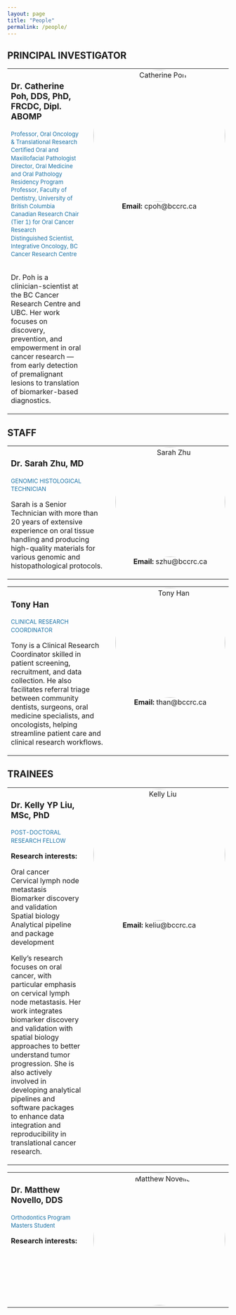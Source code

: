 ```yaml
---
layout: page
title: "People"
permalink: /people/
---
```


## PRINCIPAL INVESTIGATOR
<table style="border:none; width:100%;">
  <tr style="border:none;">
    <td style="vertical-align:top; padding-right:20px; border:none;">
      <h3>Dr. Catherine Poh, DDS, PhD, FRCDC, Dipl. ABOMP</h3>
      <p style="font-size:13px; color:#1c73a6 !important; margin-top:0; line-height:1.4;">
        Professor, Oral Oncology & Translational Research<br>
        Certified Oral and Maxillofacial Pathologist<br>
        Director, Oral Medicine and Oral Pathology Residency Program<br>
        Professor, Faculty of Dentistry, University of British Columbia<br>
        Canadian Research Chair (Tier 1) for Oral Cancer Research<br>
        Distinguished Scientist, Integrative Oncology, BC Cancer Research Centre<br><br>
      </p>
      <p>
        Dr. Poh is a clinician-scientist at the BC Cancer Research Centre and UBC. Her work focuses on discovery,
        prevention, and empowerment in oral cancer research — from early detection of premalignant lesions to
        translation of biomarker-based diagnostics.
      </p>
    </td>
    <td style="vertical-align:top; width:30%; text-align:center; border:none;">
      <img src="{{ '/images/people/catherine_poh.png' | relative_url }}"
           alt="Catherine Poh"
           style="width:300px; aspect-ratio:1/1; object-fit:cover; border-radius:50%;"><br>
      <strong>Email:</strong> cpoh@bccrc.ca<br>
    </td>
  </tr>
</table>

## STAFF
<table style="border:none; width:100%;">
  <tr style="border:none;">
    <td style="vertical-align:top; padding-right:20px; border:none;">
      <h3>Dr. Sarah Zhu, MD</h3>
      <p style="font-size:13px; color:#1c73a6 !important; margin-top:0; line-height:1.4;">
        GENOMIC HISTOLOGICAL TECHNICIAN<br>
      </p>
      <p>Sarah is a Senior Technician with more than 20 years of extensive experience on oral tissue handling and
      producing high-quality materials for various genomic and histopathological protocols.</p>
    </td>
    <td style="vertical-align:top; width:30%; text-align:center; border:none;">
      <img src="{{ '/images/people/sarah_zhu.png' | relative_url }}" alt="Sarah Zhu"
           style="width:250px; aspect-ratio:1/1; object-fit:cover; border-radius:50%;"><br>
      <strong>Email:</strong> szhu@bccrc.ca<br>
    </td>
  </tr>
</table>

<table style="border:none; width:100%;">
  <tr style="border:none;">
    <td style="vertical-align:top; padding-right:20px; border:none;">
      <h3>Tony Han</h3>
      <p style="font-size:13px; color:#1c73a6 !important; margin-top:0; line-height:1.4;">
        CLINICAL RESEARCH COORDINATOR<br>
      </p>
      <p>Tony is a Clinical Research Coordinator skilled in patient screening, recruitment, and data collection.
      He also facilitates referral triage between community dentists, surgeons, oral medicine specialists, and oncologists,
      helping streamline patient care and clinical research workflows.</p>
    </td>
    <td style="vertical-align:top; width:30%; text-align:center; border:none;">
      <img src="{{ '/images/people/tony_han.png' | relative_url }}" alt="Tony Han"
           style="width:250px; aspect-ratio:1/1; object-fit:cover; border-radius:50%;"><br>
      <strong>Email:</strong> than@bccrc.ca<br>
    </td>
  </tr>
</table>

## TRAINEES
<table style="border:none; width:100%;">
  <tr style="border:none;">
    <td style="vertical-align:top; padding-right:20px; border:none;">
      <h3>Dr. Kelly YP Liu, MSc, PhD</h3>
      <p style="font-size:13px; color:#1c73a6 !important; margin-top:0; line-height:1.4;">
        POST-DOCTORAL RESEARCH FELLOW<br>
      </p>
      <p style="font-weight:bold;">Research interests:</p>
      <p>Oral cancer<br>
      Cervical lymph node metastasis<br>
      Biomarker discovery and validation<br>
      Spatial biology<br>
      Analytical pipeline and package development</p>
      <p>Kelly’s research focuses on oral cancer, with particular emphasis on cervical lymph node metastasis. Her work
      integrates biomarker discovery and validation with spatial biology approaches to better understand tumor progression.
      She is also actively involved in developing analytical pipelines and software packages to enhance data integration
      and reproducibility in translational cancer research.</p>
    </td>
    <td style="vertical-align:top; width:30%; text-align:center; border:none;">
      <img src="{{ '/images/people/kelly_liu.png' | relative_url }}" alt="Kelly Liu"
           style="width:300px; aspect-ratio:1/1; object-fit:cover; border-radius:50%;"><br>
      <strong>Email:</strong> keliu@bccrc.ca<br>
    </td>
  </tr>
</table>

<table style="border:none; width:100%;">
  <tr style="border:none;">
    <td style="vertical-align:top; padding-right:20px; border:none;">
      <h3>Dr. Matthew Novello, DDS</h3>
      <p style="font-size:13px; color:#1c73a6 !important; margin-top:0; line-height:1.4;">
        Orthodontics Program Masters Student<br>
      </p>
      <p style="font-weight:bold;">Research interests:</p>
    </td>
    <td style="vertical-align:top; width:30%; text-align:center; border:none;">
      <img src="{{ '/images/people/matthew_novello.png' | relative_url }}" alt="Matthew Novello"
           style="width:300px; aspect-ratio:1/1; object-fit:cover; border-radius:50%;"><br>
    </td>
  </tr>
</table>
